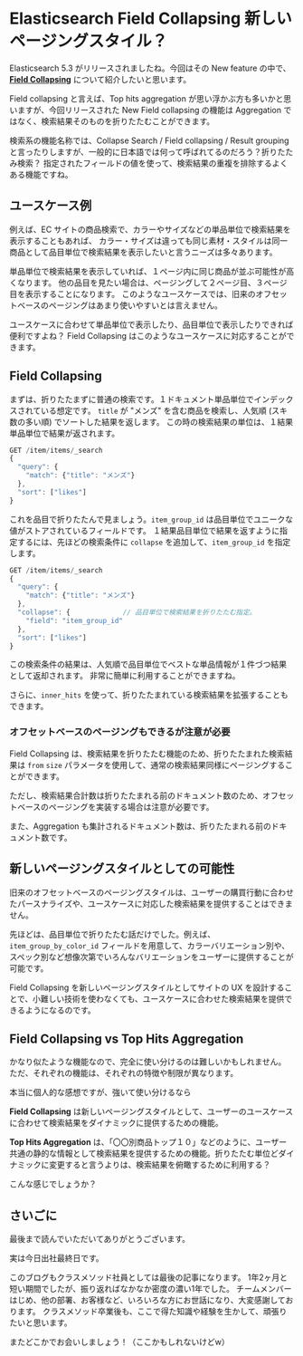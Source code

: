 # Elasticsearch Field Collapsing 新しいページングスタイル？
Elasticsearch 5.3 がリリースされましたね。今回はその New feature の中で、**[Field Collapsing](https://www.elastic.co/guide/en/elasticsearch/reference/5.3/search-request-collapse.html)** について紹介したいと思います。

Field collapsing と言えば、Top hits aggregation が思い浮かぶ方も多いかと思いますが、今回リリースされた New Field collapsing の機能は Aggregation ではなく、検索結果そのものを折りたたむことができます。

検索系の機能名称では、Collapse Search / Field collapsing / Result grouping と言ったりしますが、一般的に日本語では何って呼ばれてるのだろう？折りたたみ検索？
指定されたフィールドの値を使って、検索結果の重複を排除するよくある機能ですね。

## ユースケース例
例えば、EC サイトの商品検索で、カラーやサイズなどの単品単位で検索結果を表示することもあれば、
カラー・サイズは違っても同じ素材・スタイルは同一商品として品目単位で検索結果を表示したいと言うニーズは多々あります。

単品単位で検索結果を表示していれば、１ページ内に同じ商品が並ぶ可能性が高くなります。
他の品目を見たい場合は、ページングして２ページ目、３ページ目を表示することになります。
このようなユースケースでは、旧来のオフセットベースのページングはあまり使いやすいとは言えません。

ユースケースに合わせて単品単位で表示したり、品目単位で表示したりできれば便利ですよね？
Field Collapsing はこのようなユースケースに対応することができます。


## Field Collapsing
まずは、折りたたまずに普通の検索です。１ドキュメント単品単位でインデックスされている想定です。
`title` が "メンズ" を含む商品を検索し、人気順 (スキ数の多い順) でソートした結果を返します。
この時の検索結果の単位は、１結果単品単位で結果が返されます。

```js
GET /item/items/_search
{
  "query": {
    "match": {"title": "メンズ"}
  },
  "sort": ["likes"]
}
```

これを品目で折りたたんで見ましょう。`item_group_id` は品目単位でユニークな値がストアされているフィールドです。
１結果品目単位で結果を返すように指定するには、先ほどの検索条件に `collapse` を追加して、`item_group_id` を指定します。

```js
GET /item/items/_search
{
  "query": {
    "match": {"title": "メンズ"}
  },
  "collapse": {             // 品目単位で検索結果を折りたたむ指定。
    "field": "item_group_id"
  },
  "sort": ["likes"]
}
```

この検索条件の結果は、人気順で品目単位でベストな単品情報が１件づつ結果として返却されます。
非常に簡単に利用することができますね。

さらに、`inner_hits` を使って、折りたたまれている検索結果を拡張することもできます。

### オフセットベースのページングもできるが注意が必要
Field Collapsing は、検索結果を折りたたむ機能のため、折りたたまれた検索結果は `from` `size` パラメータを使用して、通常の検索結果同様にページングすることができます。

ただし、検索結果合計数は折りたたまれる前のドキュメント数のため、オフセットベースのページングを実装する場合は注意が必要です。

また、Aggregation も集計されるドキュメント数は、折りたたまれる前のドキュメント数です。

## 新しいページングスタイルとしての可能性
旧来のオフセットベースのページングスタイルは、ユーザーの購買行動に合わせたパースナライズや、ユースケースに対応した検索結果を提供することはできません。

先ほどは、品目単位で折りたたむ話だけでした。例えば、`item_group_by_color_id` フィールドを用意して、カラーバリエーション別や、スペック別など想像次第でいろんなバリエーションをユーザーに提供することが可能です。

Field Collapsing を新しいページングスタイルとしてサイトの UX を設計することで、小難しい技術を使わなくても、ユースケースに合わせた検索結果を提供できるようになるのです。

## Field Collapsing vs Top Hits Aggregation
かなり似たような機能なので、完全に使い分けるのは難しいかもしれません。
ただ、それぞれの機能は、それぞれの特徴や制限が異なります。

本当に個人的な感想ですが、強いて使い分けるなら

**Field Collapsing** は新しいページングスタイルとして、ユーザーのユースケースに合わせて検索結果をダイナミックに提供するための機能。

**Top Hits Aggregation** は、「〇〇別商品トップ１０」などのように、ユーザー共通の静的な情報として検索結果を提供するための機能。折りたたむ単位どダイナミックに変更すると言うよりは、検索結果を俯瞰するために利用する？

こんな感じでしょうか？

## さいごに
最後まで読んでいただいてありがとうございます。

実は今日出社最終日です。

このブログもクラスメソッド社員としては最後の記事になります。
1年2ヶ月と短い期間でしたが、振り返ればなかなか密度の濃い1年でした。
チームメンバーはじめ、他の部署、お客様など、いろいろな方にお世話になり、大変感謝しております。
クラスメソッド卒業後も、ここで得た知識や経験を生かして、頑張りたいと思います。

またどこかでお会いしましょう！（ここかもしれないけどw）
